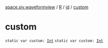[space.siy.waveformview](../../index.md) / [R](../index.md) / [id](index.md) / [custom](./custom.md)

# custom

`static var custom: `[`Int`](https://kotlinlang.org/api/latest/jvm/stdlib/kotlin/-int/index.html)
`static var custom: `[`Int`](https://kotlinlang.org/api/latest/jvm/stdlib/kotlin/-int/index.html)